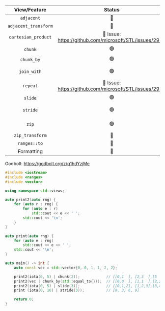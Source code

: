 |View/Feature|Status|For Reference|
|:-:|:-:|:-:|
|`adjacent`|:red_circle:|
|`adjacent_transform`|:red_circle:|
|`cartesian_product`|:red_circle: Issue: https://github.com/microsoft/STL/issues/2923|
|`chunk`|:green_circle:|
|`chunk_by`|:green_circle:|
|`join_with`|:green_circle: | PR: https://github.com/microsoft/STL/pull/2619|
|`repeat`|:red_circle: Issue: https://github.com/microsoft/STL/issues/2933|
|`slide`|:green_circle:|
|`stride`|:green_circle: | PR: https://github.com/microsoft/STL/pull/2981|
|`zip`|:green_circle: | PR: https://github.com/microsoft/STL/pull/3035|
|`zip_transform`|:red_circle:| 
|`ranges::to`|:red_circle:|
|Formatting|:red_circle:|

Godbolt: https://godbolt.org/z/q1hdYzjMe

```cpp
#include <iostream>
#include <ranges>
#include <vector>

using namespace std::views;

auto print2(auto rng) {
    for (auto r : rng) {
        for (auto e : r)
            std::cout << e << ' ';
        std::cout << '\n';
    }
}

auto print(auto rng) {
    for (auto e : rng)
        std::cout << e << ' ';
    std::cout << '\n';
}

auto main() -> int {
    auto const vec = std::vector{0, 0, 1, 1, 2, 2};

    print2(iota(0, 5) | chunk(2));            // [[0,1  ], [2,3  ],[5    ]]
    print2(vec | chunk_by(std::equal_to{}));  // [[0,0  ], [1,1  ],[2,2  ]]
    print2(iota(0, 5) | slide(3));            // [[0,1,2], [1,2,3],[3,4,5]]
    print (iota(0, 10) | stride(3));          // [0, 3, 6, 9]

    return 0;
}


```
